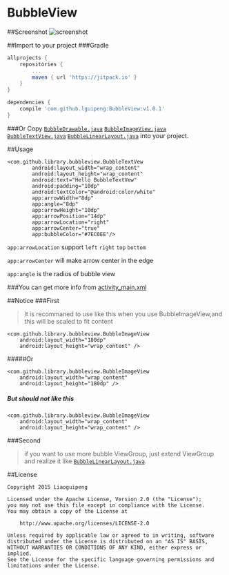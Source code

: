 # BubbleView

##Screenshot
![screenshot](https://github.com/lguipeng/BubbleView/blob/master/screenshot/screenshot.png)

##Import to your project
###Gradle
```groovy
allprojects {
    repositories {
        ...
        maven { url 'https://jitpack.io' }
    }
}

dependencies {
    compile 'com.github.lguipeng:BubbleView:v1.0.1'
}
```
###Or
Copy [`BubbleDrawable.java`](https://github.com/lguipeng/BubbleView/blob/master/library/src/main/java/com/github/library/bubbleview/BubbleDrawable.java) [`BubbleImageView.java`](https://github.com/lguipeng/BubbleView/blob/master/library/src/main/java/com/github/library/bubbleview/BubbleImageView.java)  [`BubbleTextView.java`](https://github.com/lguipeng/BubbleView/blob/master/library/src/main/java/com/github/library/bubbleview/BubbleTextView.java) [`BubbleLinearLayout.java`](https://github.com/lguipeng/BubbleView/blob/master/library/src/main/java/com/github/library/bubbleview/BubbleLinearLayout.java) into your project.

##Usage
```
<com.github.library.bubbleview.BubbleTextVew
        android:layout_width="wrap_content"
        android:layout_height="wrap_content"
        android:text="Hello BubbleTextVew"
        android:padding="10dp"
        android:textColor="@android:color/white"
        app:arrowWidth="8dp"
        app:angle="8dp"
        app:arrowHeight="10dp"
        app:arrowPosition="14dp"
        app:arrowLocation="right"
        app:arrowCenter="true"
        app:bubbleColor="#7EC0EE"/>
```
`app:arrowLocation` support `left` `right` `top` `bottom`

`app:arrowCenter` will make arrow center in the edge

`app:angle` is the radius of bubble view

###You can get more info from [activity_main.xml](https://github.com/lguipeng/BubbleView/blob/master/app/src/main/res/layout/activity_main.xml)

##Notice
###First
> It is recommaned to use like this when you use BubbleImageView,and this will be scaled to fit content

```
<com.github.library.bubbleview.BubbleImageView
    android:layout_width="180dp"
    android:layout_height="wrap_content" />
```
#####Or
```
<com.github.library.bubbleview.BubbleImageView
    android:layout_width="wrap_content"
    android:layout_height="180dp" />
```
##### But should not like this
```
<com.github.library.bubbleview.BubbleImageView
    android:layout_width="wrap_content"
    android:layout_height="wrap_content" />
```
###Second
> if you want to use more bubble ViewGroup, just extend ViewGroup and realize it like [`BubbleLinearLayout.java`](https://github.com/lguipeng/BubbleView/blob/master/library/src/main/java/com/github/library/bubbleview/BubbleLinearLayout.java). 

##License
```
Copyright 2015 Liaoguipeng

Licensed under the Apache License, Version 2.0 (the "License");
you may not use this file except in compliance with the License.
You may obtain a copy of the License at

    http://www.apache.org/licenses/LICENSE-2.0

Unless required by applicable law or agreed to in writing, software
distributed under the License is distributed on an "AS IS" BASIS,
WITHOUT WARRANTIES OR CONDITIONS OF ANY KIND, either express or implied.
See the License for the specific language governing permissions and
limitations under the License.
```
